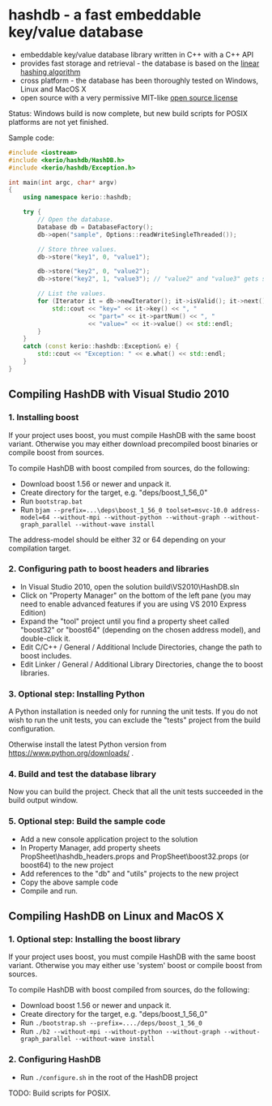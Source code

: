 hashdb - a fast embeddable key/value database
=============================================

* embeddable key/value database library written in C++ with a C++ API
* provides fast storage and retrieval - the database is based on the [linear hashing algorithm](https://en.wikipedia.org/wiki/Linear_hashing)
* cross platform - the database has been thoroughly tested on Windows, Linux and MacOS X
* open source with a very permissive MIT-like [open source license](LICENSE.txt)

Status: Windows build is now complete, but new build scripts for POSIX platforms are not yet finished.

Sample code:

```C++
#include <iostream>
#include <kerio/hashdb/HashDB.h>
#include <kerio/hashdb/Exception.h>

int main(int argc, char* argv)
{
    using namespace kerio::hashdb;

    try {
        // Open the database.
        Database db = DatabaseFactory();
        db->open("sample", Options::readWriteSingleThreaded());

        // Store three values.
        db->store("key1", 0, "value1");

        db->store("key2", 0, "value2");
        db->store("key2", 1, "value3"); // "value2" and "value3" gets stored to the same bucket.

        // List the values.
        for (Iterator it = db->newIterator(); it->isValid(); it->next()) {
            std::cout << "key=" << it->key() << ", "
                      << "part=" << it->partNum() << ", "
                      << "value=" << it->value() << std::endl;
        }
    }
    catch (const kerio::hashdb::Exception& e) {
        std::cout << "Exception: " << e.what() << std::endl;
    }
}
```


Compiling HashDB with Visual Studio 2010
----------------------------------------

### 1. Installing boost

If your project uses boost, you must compile HashDB with the same boost variant.
Otherwise you may either download precompiled boost binaries or compile boost from sources.

To compile HashDB with boost compiled from sources, do the following:

* Download boost 1.56 or newer and unpack it.
* Create directory for the target, e.g. "deps/boost_1_56_0"
* Run `bootstrap.bat`
* Run `bjam --prefix=...\deps\boost_1_56_0 toolset=msvc-10.0 address-model=64 --without-mpi --without-python --without-graph --without-graph_parallel --without-wave install`

The address-model should be either 32 or 64 depending on your compilation target.

### 2. Configuring path to boost headers and libraries

* In Visual Studio 2010, open the solution build\VS2010\HashDB.sln
* Click on "Property Manager" on the bottom of the left pane (you may need to enable advanced features if you are using VS 2010 Express Edition)
* Expand the "tool" project until you find a property sheet called "boost32" or "boost64" (depending on the chosen address model), and double-click it.
* Edit C/C++ / General / Additional Include Directories, change the path to boost includes.
* Edit Linker / General / Additional Library Directories, change the to boost libraries.

### 3. Optional step: Installing Python

A Python installation is needed only for running the unit tests. 
If you do not wish to run the unit tests, you can exclude the "tests" project from the build configuration.

Otherwise install the latest Python version from https://www.python.org/downloads/ .

### 4. Build and test the database library

Now you can build the project. Check that all the unit tests succeeded in the build output window.

### 5. Optional step: Build the sample code

* Add a new console application project to the solution
* In Property Manager, add property sheets PropSheet\hashdb_headers.props and PropSheet\boost32.props (or boost64) to the new project
* Add references to the "db" and "utils" projects to the new project
* Copy the above sample code
* Compile and run.


Compiling HashDB on Linux and MacOS X
-------------------------------------

### 1. Optional step: Installing the boost library

If your project uses boost, you must compile HashDB with the same boost variant.
Otherwise you may either use 'system' boost or compile boost from sources.

To compile HashDB with boost compiled from sources, do the following:

* Download boost 1.56 or newer and unpack it.
* Create directory for the target, e.g. "deps/boost_1_56_0"
* Run `./bootstrap.sh --prefix=..../deps/boost_1_56_0`
* Run `./b2 --without-mpi --without-python --without-graph --without-graph_parallel --without-wave install`

### 2. Configuring HashDB

* Run `./configure.sh` in the root of the HashDB project

TODO: Build scripts for POSIX.
